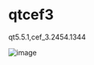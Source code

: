 # qtcef3

qt5.5.1,cef_3.2454.1344

![image](https://github.com/louk78/qtcef3/blob/master/qtcef3wnd.PNG)
